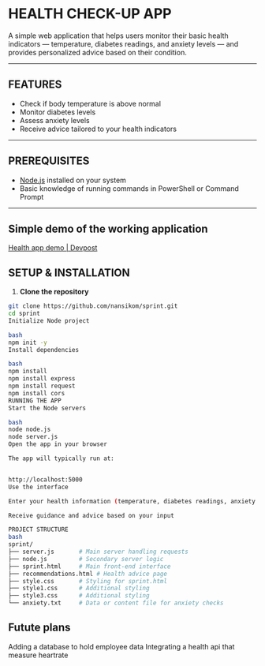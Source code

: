 # HEALTH CHECK-UP APP

A simple web application that helps users monitor their basic health indicators — temperature, diabetes readings, and anxiety levels — and provides personalized advice based on their condition.  

---

## FEATURES

- Check if body temperature is above normal  
- Monitor diabetes levels  
- Assess anxiety levels  
- Receive advice tailored to your health indicators  

---

## PREREQUISITES

- [Node.js](https://nodejs.org/) installed on your system  
- Basic knowledge of running commands in PowerShell or Command Prompt  

---
## Simple demo of the working application
[Health app demo | Devpost](https://youtu.be/SPihiQ33xKI)

## SETUP & INSTALLATION

1. **Clone the repository**
```bash
git clone https://github.com/nansikom/sprint.git
cd sprint
Initialize Node project

bash
npm init -y
Install dependencies

bash
npm install
npm install express
npm install request
npm install cors
RUNNING THE APP
Start the Node servers

bash
node node.js
node server.js
Open the app in your browser

The app will typically run at:


http://localhost:5000
Use the interface

Enter your health information (temperature, diabetes readings, anxiety status)

Receive guidance and advice based on your input

PROJECT STRUCTURE
bash
sprint/
├── server.js       # Main server handling requests
├── node.js         # Secondary server logic
├── sprint.html     # Main front-end interface
├── recommendations.html # Health advice page
├── style.css       # Styling for sprint.html
├── style1.css      # Additional styling
├── style3.css      # Additional styling
└── anxiety.txt     # Data or content file for anxiety checks
```
## Futute plans
Adding a database to hold employee data 
Integrating a health api that measure heartrate 
